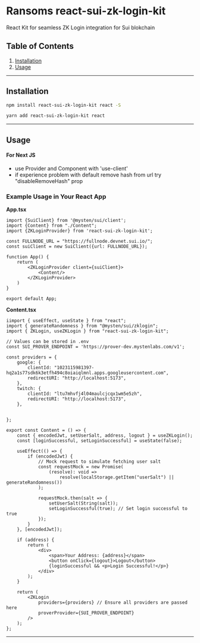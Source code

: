 # Ransoms react-sui-zk-login-kit

React Kit for seamless ZK Login integration for Sui blokchain

## Table of Contents

1. [Installation](#installation)
2. [Usage](#usage)


---

## Installation

```bash
npm install react-sui-zk-login-kit react -S
```

```bash
yarn add react-sui-zk-login-kit react
```

---

## Usage

#### For Next JS

- use Provider and Component with 'use-client'
- if experience problem with default remove hash from url try "disableRemoveHash" prop

### Example Usage in Your React App

**App.tsx**

```tsx
import {SuiClient} from '@mysten/sui/client';
import {Content} from "./Content";
import {ZKLoginProvider} from 'react-sui-zk-login-kit';

const FULLNODE_URL = "https://fullnode.devnet.sui.io/";
const suiClient = new SuiClient({url: FULLNODE_URL});

function App() {
    return (
        <ZKLoginProvider client={suiClient}>
            <Content/>
        </ZKLoginProvider>
    )
}

export default App;
```

**Content.tsx**

```tsx
iimport { useEffect, useState } from "react";
import { generateRandomness } from "@mysten/sui/zklogin";
import { ZKLogin, useZKLogin } from "react-sui-zk-login-kit";

// Values can be stored in .env
const SUI_PROVER_ENDPOINT = 'https://prover-dev.mystenlabs.com/v1';

const providers = {
    google: {
        clientId: "1023115981397-hq2a1s77sdk6k3etfh494c8oiaiqlmnl.apps.googleusercontent.com",
        redirectURI: "http://localhost:5173",
    },
    twitch: {
        clientId: "ltu7mhvfj4l04maulcjcqx1wm5e5zh",
        redirectURI: "http://localhost:5173",
    },
   
    
};

export const Content = () => {
    const { encodedJwt, setUserSalt, address, logout } = useZKLogin();
    const [loginSuccessful, setLoginSuccessful] = useState(false);

    useEffect(() => {
        if (encodedJwt) {
            // Mock request to simulate fetching user salt
            const requestMock = new Promise(
                (resolve): void =>
                    resolve(localStorage.getItem("userSalt") || generateRandomness())
            );

            requestMock.then(salt => {
                setUserSalt(String(salt));
                setLoginSuccessful(true); // Set login successful to true
            });
        }
    }, [encodedJwt]);

    if (address) {
        return (
            <div>
                <span>Your Address: {address}</span>
                <button onClick={logout}>Logout</button>
                {loginSuccessful && <p>Login Successful!</p>}
            </div>
        );
    }

    return (
        <ZKLogin
            providers={providers} // Ensure all providers are passed here
            proverProvider={SUI_PROVER_ENDPOINT}
        />
    );
};
```

---

